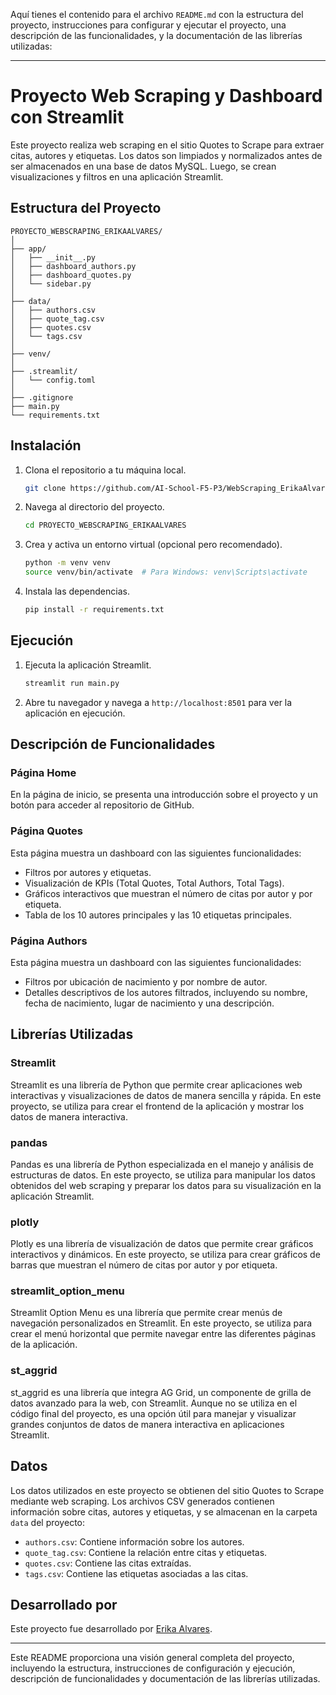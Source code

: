 Aquí tienes el contenido para el archivo `README.md` con la estructura del proyecto, instrucciones para configurar y ejecutar el proyecto, una descripción de las funcionalidades, y la documentación de las librerías utilizadas:

---

# Proyecto Web Scraping y Dashboard con Streamlit

Este proyecto realiza web scraping en el sitio Quotes to Scrape para extraer citas, autores y etiquetas. Los datos son limpiados y normalizados antes de ser almacenados en una base de datos MySQL. Luego, se crean visualizaciones y filtros en una aplicación Streamlit.

## Estructura del Proyecto

```
PROYECTO_WEBSCRAPING_ERIKAALVARES/
│
├── app/
│   ├── __init__.py
│   ├── dashboard_authors.py
│   ├── dashboard_quotes.py
│   └── sidebar.py
│
├── data/
│   ├── authors.csv
│   ├── quote_tag.csv
│   ├── quotes.csv
│   └── tags.csv
│
├── venv/
│
├── .streamlit/
│   └── config.toml
│
├── .gitignore
├── main.py
└── requirements.txt
```

## Instalación

1. Clona el repositorio a tu máquina local.
   ```bash
   git clone https://github.com/AI-School-F5-P3/WebScraping_ErikaAlvares.git
   ```

2. Navega al directorio del proyecto.
   ```bash
   cd PROYECTO_WEBSCRAPING_ERIKAALVARES
   ```

3. Crea y activa un entorno virtual (opcional pero recomendado).
   ```bash
   python -m venv venv
   source venv/bin/activate  # Para Windows: venv\Scripts\activate
   ```

4. Instala las dependencias.
   ```bash
   pip install -r requirements.txt
   ```

## Ejecución

1. Ejecuta la aplicación Streamlit.
   ```bash
   streamlit run main.py
   ```

2. Abre tu navegador y navega a `http://localhost:8501` para ver la aplicación en ejecución.

## Descripción de Funcionalidades

### Página Home

En la página de inicio, se presenta una introducción sobre el proyecto y un botón para acceder al repositorio de GitHub.

### Página Quotes

Esta página muestra un dashboard con las siguientes funcionalidades:
- Filtros por autores y etiquetas.
- Visualización de KPIs (Total Quotes, Total Authors, Total Tags).
- Gráficos interactivos que muestran el número de citas por autor y por etiqueta.
- Tabla de los 10 autores principales y las 10 etiquetas principales.

### Página Authors

Esta página muestra un dashboard con las siguientes funcionalidades:
- Filtros por ubicación de nacimiento y por nombre de autor.
- Detalles descriptivos de los autores filtrados, incluyendo su nombre, fecha de nacimiento, lugar de nacimiento y una descripción.

## Librerías Utilizadas

### Streamlit

Streamlit es una librería de Python que permite crear aplicaciones web interactivas y visualizaciones de datos de manera sencilla y rápida. En este proyecto, se utiliza para crear el frontend de la aplicación y mostrar los datos de manera interactiva.

### pandas

Pandas es una librería de Python especializada en el manejo y análisis de estructuras de datos. En este proyecto, se utiliza para manipular los datos obtenidos del web scraping y preparar los datos para su visualización en la aplicación Streamlit.

### plotly

Plotly es una librería de visualización de datos que permite crear gráficos interactivos y dinámicos. En este proyecto, se utiliza para crear gráficos de barras que muestran el número de citas por autor y por etiqueta.

### streamlit_option_menu

Streamlit Option Menu es una librería que permite crear menús de navegación personalizados en Streamlit. En este proyecto, se utiliza para crear el menú horizontal que permite navegar entre las diferentes páginas de la aplicación.

### st_aggrid

st_aggrid es una librería que integra AG Grid, un componente de grilla de datos avanzado para la web, con Streamlit. Aunque no se utiliza en el código final del proyecto, es una opción útil para manejar y visualizar grandes conjuntos de datos de manera interactiva en aplicaciones Streamlit.

## Datos

Los datos utilizados en este proyecto se obtienen del sitio Quotes to Scrape mediante web scraping. Los archivos CSV generados contienen información sobre citas, autores y etiquetas, y se almacenan en la carpeta `data` del proyecto:

- `authors.csv`: Contiene información sobre los autores.
- `quote_tag.csv`: Contiene la relación entre citas y etiquetas.
- `quotes.csv`: Contiene las citas extraídas.
- `tags.csv`: Contiene las etiquetas asociadas a las citas.

## Desarrollado por

Este proyecto fue desarrollado por [Erika Alvares](https://www.erikaalvares.es).

---

Este README proporciona una visión general completa del proyecto, incluyendo la estructura, instrucciones de configuración y ejecución, descripción de funcionalidades y documentación de las librerías utilizadas.